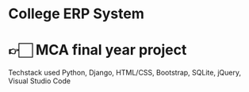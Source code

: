 # College ERP System
# 👉🏻 MCA final year project
Techstack used Python, Django, HTML/CSS, Bootstrap, SQLite, jQuery, Visual Studio Code

